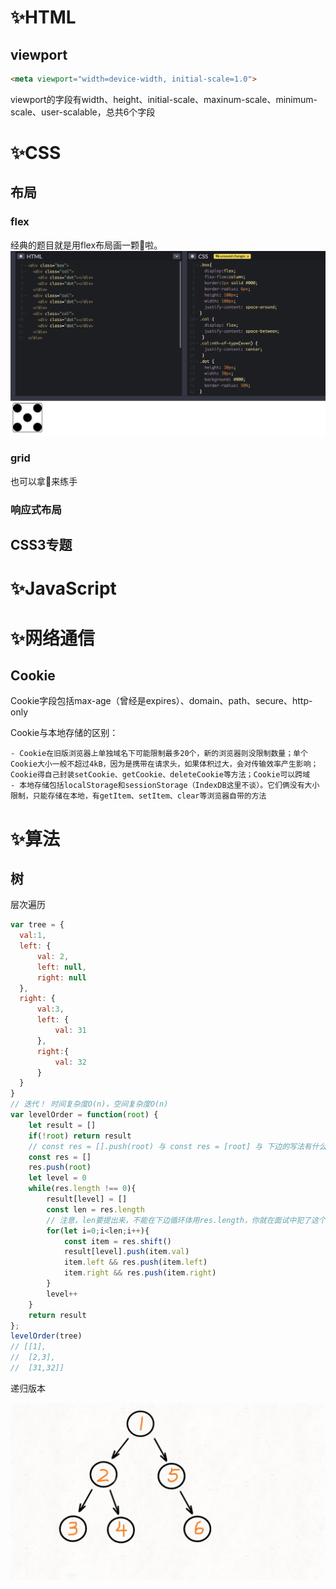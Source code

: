 # ✨HTML

## viewport

```html
<meta viewport="width=device-width, initial-scale=1.0">
```

viewport的字段有width、height、initial-scale、maxinum-scale、minimum-scale、user-scalable，总共6个字段



# ✨CSS
## 布局
### flex

经典的题目就是用flex布局画一颗🎲啦。![dice_flex](img/dice_flex.png)

### grid

也可以拿🎲来练手





### 响应式布局



## CSS3专题


# ✨JavaScript

# ✨网络通信

## Cookie

Cookie字段包括max-age（曾经是expires）、domain、path、secure、http-only

Cookie与本地存储的区别：

	- Cookie在旧版浏览器上单独域名下可能限制最多20个，新的浏览器则没限制数量；单个Cookie大小一般不超过4kB，因为是携带在请求头，如果体积过大，会对传输效率产生影响；Cookie得自己封装setCookie、getCookie、deleteCookie等方法；Cookie可以跨域
	- 本地存储包括localStorage和sessionStorage（IndexDB这里不谈）。它们俩没有大小限制，只能存储在本地，有getItem、setItem、clear等浏览器自带的方法



# ✨算法


## 树

层次遍历

```javascript
var tree = {
  val:1,
  left: {
      val: 2,
      left: null,
      right: null
  },
  right: {
      val:3,
      left: {
          val: 31
      },
      right:{
          val: 32
      }   
  }
}
// 迭代！ 时间复杂度O(n)，空间复杂度O(n)
var levelOrder = function(root) {
    let result = []
    if(!root) return result
  	// const res = [].push(root) 与 const res = [root] 与 下边的写法有什么区别？
    const res = []
    res.push(root)
    let level = 0
    while(res.length !== 0){
        result[level] = []
        const len = res.length
        // 注意，len要提出来，不能在下边循环体用res.length，你就在面试中犯了这个错误！太不应该了
        for(let i=0;i<len;i++){
            const item = res.shift()
            result[level].push(item.val)
            item.left && res.push(item.left)
            item.right && res.push(item.right)
        }
        level++
    }
    return result
};
levelOrder(tree)
// [[1],
// 	[2,3],
// 	[31,32]]
```

递归版本

![层次遍历递归](img/层次遍历递归.gif)